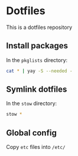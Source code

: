 # Dotfiles
This is a dotfiles repository

## Install packages
In the `pkglists` directory:
```sh
cat * | yay -S --needed -
```

## Symlink dotfiles
In the `stow` directory:
```sh
stow *
```

## Global config
Copy `etc` files into `/etc/`
